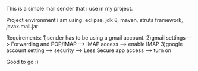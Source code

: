 This is a simple mail sender that i use in my project.

Project environment i am using: eclipse, jdk 8, maven, struts framework, javax.mail.jar

Requirements: 
1)sender has to be using a gmail account.
2)gmail settings --> Forwarding and POP/IMAP --> IMAP access --> enable IMAP
3)google account setting --> security --> Less Secure app access --> turn on
              
Good to go :)
